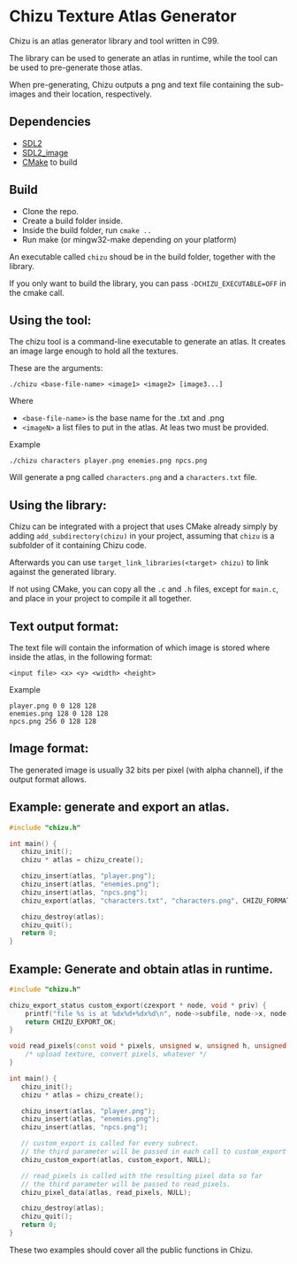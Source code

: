 # Chizu Texture Atlas Generator

Chizu is an atlas generator library and tool written in C99.

The library can be used to generate an atlas in runtime, while the tool can be used to pre-generate those atlas.

When pre-generating, Chizu outputs a png and text file containing the sub-images and their location, respectively.

## Dependencies

 - [SDL2](http://libsdl.org)
 - [SDL2\_image](https://www.libsdl.org/projects/SDL_image/)
 - [CMake](http://cmake.org) to build

## Build

- Clone the repo.
- Create a build folder inside.
- Inside the build folder, run `cmake ..`
- Run make (or mingw32-make depending on your platform)

An executable called `chizu` shoud be in the build folder, together with the library.

If you only want to build the library, you can pass `-DCHIZU_EXECUTABLE=OFF` in the
cmake call.

## Using the tool:

The chizu tool is a command-line executable to generate an atlas. It creates an image large enough to hold all the textures.

These are the arguments:

    ./chizu <base-file-name> <image1> <image2> [image3...]

Where

- `<base-file-name>` is the base name for the .txt and .png
- `<imageN>` a list files to put in the atlas. At leas two must be provided.

Example

    ./chizu characters player.png enemies.png npcs.png

Will generate a png called `characters.png` and a `characters.txt` file.

## Using the library:

Chizu can be integrated with a project that uses CMake already simply by adding `add_subdirectory(chizu)` in your project, assuming that `chizu` is a subfolder of it containing Chizu code.

Afterwards you can use `target_link_libraries(<target> chizu)` to link against the generated library.

If not using CMake, you can copy all the `.c` and `.h` files, except for `main.c`, and place in your project to compile it all together.

## Text output format:

The text file will contain the information of which image is stored where inside the atlas, in the following format:

    <input file> <x> <y> <width> <height>

Example
```
player.png 0 0 128 128
enemies.png 128 0 128 128
npcs.png 256 0 128 128
```
## Image format:

The generated image is usually 32 bits per pixel (with alpha channel), if the output format allows.

## Example: generate and export an atlas.

```cpp
#include "chizu.h"

int main() {
   chizu_init();
   chizu * atlas = chizu_create();

   chizu_insert(atlas, "player.png"); 
   chizu_insert(atlas, "enemies.png"); 
   chizu_insert(atlas, "npcs.png");
   chizu_export(atlas, "characters.txt", "characters.png", CHIZU_FORMAT_PNG);

   chizu_destroy(atlas);
   chizu_quit();
   return 0;
}
```
## Example: Generate and obtain atlas in runtime.

```cpp
#include "chizu.h"

chizu_export_status custom_export(czexport * node, void * priv) {
    printf("file %s is at %dx%d+%dx%d\n", node->subfile, node->x, node->y, node->w, node->h);
    return CHIZU_EXPORT_OK;
}

void read_pixels(const void * pixels, unsigned w, unsigned h, unsigned d, void * priv) {
    /* upload texture, convert pixels, whatever */
}

int main() {
   chizu_init();
   chizu * atlas = chizu_create();

   chizu_insert(atlas, "player.png"); 
   chizu_insert(atlas, "enemies.png"); 
   chizu_insert(atlas, "npcs.png");

   // custom_export is called for every subrect.
   // the third parameter will be passed in each call to custom_export
   chizu_custom_export(atlas, custom_export, NULL);

   // read_pixels is called with the resulting pixel data so far
   // the third parameter will be passed to read_pixels.
   chizu_pixel_data(atlas, read_pixels, NULL);

   chizu_destroy(atlas);
   chizu_quit();
   return 0;
}
```

These two examples should cover all the public functions in Chizu.
